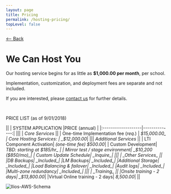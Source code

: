 ```yaml
---
layout: page
title: Pricing
permalink: /hosting-pricing/
topLevel: false
---
```


[<-- Back](/hosting)
# __We Can Host You__

Our hosting service begins for as little as **$1,000.00 per month**, per school.

Implementation, customization, and deployment fees are separate and not included.

If you are interested, please [contact us](mailto:info@iliosproject.org) for further  details.

<br>

PRICE LIST (as of 9/01/2018)

||
| SYSTEM APPLICATION |PRICE (annual) |
|:-------------------|--------------:|
|||
| _Core Services_	 ||
| One-time Implementation fee (_req._) | _$15,000.00_
| Core Hosting Services: | _$12,000.00_|
|||
 _Additional Services_ ||
| LTI Component Activation| _(one-time fee) $500.00_|
| Custom Development| _TBD: starting at $185/hr_ |
| Mirror test / stage environment|	_$10,200 ($850/mo)_|
| Custom Update Schedule|	_Inquire_|
|||
| _Other Services_ ||
|DB Backups|	_Included_|
|LM Backups|	_Included_|
|Additional Storage|	_Included_|
|Load Balancing & failover|	_Included_|
|Audit logs|	_Included_|
|Multi-zone redundancy|	_Included_|
|||
| _Training_ ||
|Onsite training - 2 days|	_$13,800.00_|
|Virtual Online training - 2 days|	_8,500.00_|
||

![Ilios-AWS-Schema](https://gallery.mailchimp.com/845c4ebabb5b5ae7a6372c715/images/b70aa30e-0d9a-4bf6-af9b-ce25adfa7454.png)
